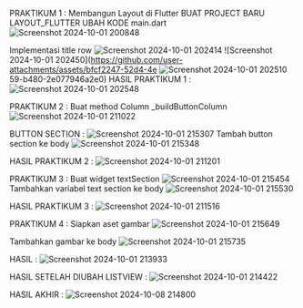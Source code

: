 PRAKTIKUM 1 : Membangun Layout di Flutter
BUAT PROJECT BARU LAYOUT_FLUTTER
UBAH KODE main.dart
![Screenshot 2024-10-01 200848](https://github.com/user-attachments/assets/81c1bcf7-a3f7-47c8-a138-04f271314321)

Implementasi title row
![Screenshot 2024-10-01 202414](https://github.com/user-attachments/assets/c8e37763-a087-4088-a272-2504682a8677)
![Screenshot 2024-10-01 202450](https://github.com/user-attachments/assets/bfcf2247-52d4-4e
![Screenshot 2024-10-01 202510](https://github.com/user-attachments/assets/d1dfc850-82d6-4e77-a8ee-8b9465e5f070)
59-b480-2e077946a2e0)
HASIL PRAKTIKUM 1 :
![Screenshot 2024-10-01 202548](https://github.com/user-attachments/assets/46aa6389-83c5-41d8-9eb4-047fcca4794f)



PRAKTIKUM 2 :
Buat method Column _buildButtonColumn
![Screenshot 2024-10-01 211022](https://github.com/user-attachments/assets/3205bca6-2294-4be4-8676-051ac7cdc3a4)

BUTTON SECTION :
![Screenshot 2024-10-01 215307](https://github.com/user-attachments/assets/d233ed0f-49f2-482f-8402-a0f18738d2f0)
Tambah button section ke body
![Screenshot 2024-10-01 215348](https://github.com/user-attachments/assets/70091b52-3fbe-4600-af9d-6d6fa5738363)

HASIL PRAKTIKUM 2 :
![Screenshot 2024-10-01 211201](https://github.com/user-attachments/assets/ecdb31ca-eb0e-42f1-889e-b06e57985f8f)

PRAKTIKUM 3 :
Buat widget textSection
![Screenshot 2024-10-01 215454](https://github.com/user-attachments/assets/79d7a2f2-dc1e-43e8-95cc-fa8a4648b578)
 Tambahkan variabel text section ke body
 ![Screenshot 2024-10-01 215530](https://github.com/user-attachments/assets/6699ffe1-29dc-4a7a-88c5-baa090fc5001)

 HASIL PRAKTIKUM 3 :
 ![Screenshot 2024-10-01 211516](https://github.com/user-attachments/assets/e44d1f8e-1e49-415a-8c78-9c1ca9a2f859)

PRAKTIKUM 4 :
 Siapkan aset gambar
 ![Screenshot 2024-10-01 215649](https://github.com/user-attachments/assets/8c40af25-75e9-4de1-aae8-d22b70b7a98e)

Tambahkan gambar ke body
![Screenshot 2024-10-01 215735](https://github.com/user-attachments/assets/3964f75a-5678-4832-93ed-8642bb256baa)

HASIL :
![Screenshot 2024-10-01 213933](https://github.com/user-attachments/assets/7a73e51e-74e2-426a-9026-08d7e5112161)

HASIL SETELAH DIUBAH LISTVIEW :
![Screenshot 2024-10-01 214422](https://github.com/user-attachments/assets/aa4e3ef2-c98f-48d2-ba1e-cfa326197d1e)

HASIL AKHIR :
![Screenshot 2024-10-08 214800](https://github.com/user-attachments/assets/108af0b2-58cd-4bd6-b863-cb471e156b6a)









